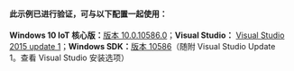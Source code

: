 <div class="card" style="padding:8px; ">
  <h4><b>此示例已进行验证，可与以下配置一起使用：</b></h4>
  <div><b>Windows 10 IoT 核心版：</b><a href="http://go.microsoft.com/fwlink/?LinkId=715696">版本 10.0.10586.0</a>；<b>Visual Studio：</b> <a href="http://go.microsoft.com/fwlink/?LinkId=715695">Visual Studio 2015 update 1</a>；<b>Windows SDK：</b><a href="http://go.microsoft.com/fwlink/?LinkId=715693">版本 10586</a>（随附 Visual Studio Update 1。查看 Visual Studio 安装选项）</div>
</div>
